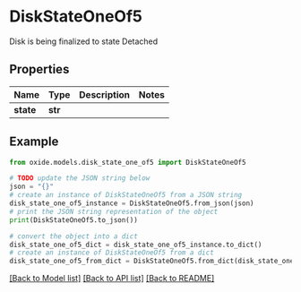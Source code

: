 # DiskStateOneOf5

Disk is being finalized to state Detached

## Properties

Name | Type | Description | Notes
------------ | ------------- | ------------- | -------------
**state** | **str** |  | 

## Example

```python
from oxide.models.disk_state_one_of5 import DiskStateOneOf5

# TODO update the JSON string below
json = "{}"
# create an instance of DiskStateOneOf5 from a JSON string
disk_state_one_of5_instance = DiskStateOneOf5.from_json(json)
# print the JSON string representation of the object
print(DiskStateOneOf5.to_json())

# convert the object into a dict
disk_state_one_of5_dict = disk_state_one_of5_instance.to_dict()
# create an instance of DiskStateOneOf5 from a dict
disk_state_one_of5_from_dict = DiskStateOneOf5.from_dict(disk_state_one_of5_dict)
```
[[Back to Model list]](../README.md#documentation-for-models) [[Back to API list]](../README.md#documentation-for-api-endpoints) [[Back to README]](../README.md)


